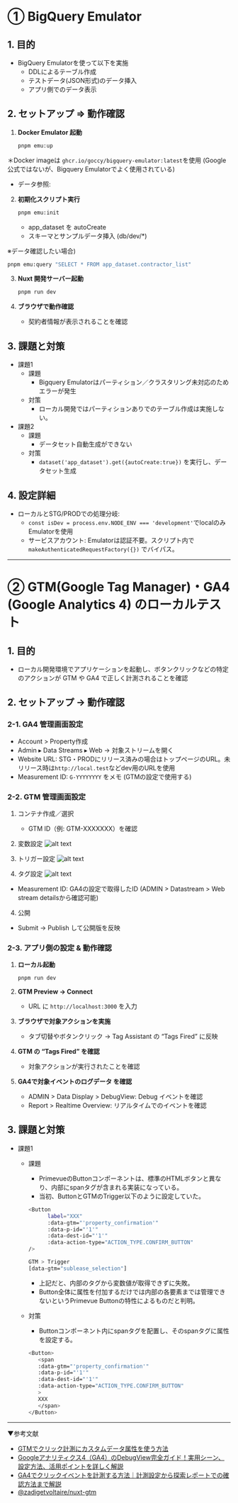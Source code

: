 # ① BigQuery Emulator

## 1. 目的
- BigQuery Emulatorを使って以下を実施
  - DDLによるテーブル作成
  - テストデータ(JSON形式)のデータ挿入
  - アプリ側でのデータ表示


## 2. セットアップ => 動作確認

1. **Docker Emulator 起動**  
   ```bash
   pnpm emu:up
   ```
＊Docker imageは `ghcr.io/goccy/bigquery-emulator:latest`を使用 (Google公式ではないが、Bigquery Emulatorでよく使用されている)
- データ参照: 

2. **初期化スクリプト実行**  
   ```bash
   pnpm emu:init
   ```
   - app_dataset を autoCreate
   - スキーマとサンプルデータ挿入 (db/dev/*)

※データ確認したい場合)
   ```bash
   pnpm emu:query "SELECT * FROM app_dataset.contractor_list"
   ```

3. **Nuxt 開発サーバー起動**  
   ```bash
   pnpm run dev
   ```

4. **ブラウザで動作確認**  
   - 契約者情報が表示されることを確認

## 3. 課題と対策
- 課題1
   - 課題
      - Bigquery Emulatorはパーティション／クラスタリング未対応のためエラーが発生
   - 対策
      - ローカル開発ではパーティションありでのテーブル作成は実施しない。
- 課題2
   - 課題
      - データセット自動生成ができない
   - 対策
      - `dataset('app_dataset').get({autoCreate:true})` を実行し、データセット生成

## 4. 設定詳細
- ローカルとSTG/PRODでの処理分岐:
   - `const isDev = process.env.NODE_ENV === 'development'`でlocalのみEmulatorを使用
   - サービスアカウント: Emulatorは認証不要。スクリプト内で `makeAuthenticatedRequestFactory({})` でバイパス。

-----------

# ② GTM(Google Tag Manager)・GA4 (Google Analytics 4) のローカルテスト

## 1. 目的
- ローカル開発環境でアプリケーションを起動し、ボタンクリックなどの特定のアクションが GTM や GA4 で正しく計測されることを確認

## 2. セットアップ → 動作確認

### 2-1. GA4 管理画面設定

- Account > Property作成
- Admin ▸ Data Streams ▸ Web → 対象ストリームを開く
- Website URL: STG・PRODにリリース済みの場合はトップページのURL。未リリース時は`http://local.test`などdev用のURLを使用
- Measurement ID: `G-YYYYYYYY` をメモ (GTMの設定で使用する)

### 2-2. GTM 管理画面設定

1. コンテナ作成／選択
   - GTM ID（例: GTM-XXXXXXX）を確認

2. 変数設定
![alt text](doc/images/variable.png)

3. トリガー設定
![alt text](doc/images/trigger.png)

3. タグ設定
![alt text](doc/images/tags.png)
- Measurement ID: GA4の設定で取得したID (ADMIN > Datastream > Web stream detailsから確認可能)

4. 公開
 - Submit → Publish して公開版を反映

### 2-3. アプリ側の設定 & 動作確認

1. **ローカル起動**
   ```bash
   pnpm run dev
   ```

2. **GTM Preview → Connect**
   - URL に `http://localhost:3000` を入力

3. **ブラウザで対象アクションを実施**
   - タブ切替やボタンクリック → Tag Assistant の “Tags Fired” に反映

4. **GTM の “Tags Fired” を確認**
   - 対象アクションが実行されたことを確認

5. **GA4で対象イベントのログデータ を確認**
   - ADMIN > Data Display > DebugView: Debug イベントを確認
   - Report > Realtime Overview: リアルタイムでのイベントを確認

## 3. 課題と対策
- 課題1
   - 課題
      - PrimevueのButtonコンポーネントは、標準のHTMLボタンと異なり、内部にspanタグが含まれる実装になっている。
      - 当初、ButtonとGTMのTrigger以下のように設定していた。

      ```bash
      <Button
            label="XXX"
            :data-gtm="'property_confirmation'"
            :data-p-id="'1'"
            :data-dest-id="'1'"
            :data-action-type="ACTION_TYPE.CONFIRM_BUTTON"
      />
      ```

      ```bash
      GTM > Trigger
      [data-gtm="sublease_selection"]
      ```
      - 上記だと、内部の<span>タグから変数値が取得できずに失敗。
      - Button全体に属性を付加するだけでは内部の各要素までは管理できないというPrimevue Buttonの特性によるものだと判明。
   - 対策
      - Buttonコンポーネント内にspanタグを配置し、そのspanタグに属性を設定する。
      ```bash
      <Button>
         <span
         :data-gtm="'property_confirmation'"
         :data-p-id="'1'"
         :data-dest-id="'1'"
         :data-action-type="ACTION_TYPE.CONFIRM_BUTTON"
         >
         XXX
         </span>
      </Button>
      ```

-----------------------------------
▼参考文献
- [GTMでクリック計測にカスタムデータ属性を使う方法](https://hep.eiz.jp/article/gtm-custom-data-attribute/)
- [Googleアナリティクス4（GA4）のDebugView完全ガイド！実用シーン、設定方法、活用ポイントを詳しく解説](https://www.data-be.at/magazine/ga4-debugview/)
- [GA4でクリックイベントを計測する方法｜計測設定から探索レポートでの確認方法まで解説](https://blog.siteanatomy.com/ga4-clickevent)
- [@zadigetvoltaire/nuxt-gtm](https://nuxt.com/modules/nuxt-gtm)
